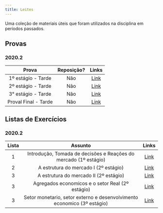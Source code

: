 ```yaml
---
title: Leites
---
```


Uma coleção de materiais úteis que foram utilizados na disciplina em períodos passados.

## Provas

### 2020.2
**Prova** | **Reposição?** | **Links**  |
:---: | :---:| :---: |
1º estágio - Tarde | Não | [Link](https://drive.google.com/file/d/1HPYekoN2YMqqjPOXOYnUj_OKdZEZloio/view?usp=sharing) |
2º estágio - Tarde | Não | [Link](https://drive.google.com/file/d/128WTFEHWLMIdiA8W_PAdRLScKu3T6_pZ/view?usp=sharing) |
3° estágio - Tarde | Não | [Link](https://drive.google.com/file/d/1TPJInmV6ah83rsXtRcoBPu9tuAHA1p3p/view?usp=sharing) |
Proval Final - Tarde | Não | [Link](https://drive.google.com/file/d/1JjIsE6RXqwGtNaN9GhIdKaPymSQnDHFd/view?usp=sharing) |

## Listas de Exercícios

### 2020.2
**Lista** | **Assunto** | **Links**  |
:---: | :---: | :---: |
1 | Introdução, Tomada de decisões e Reações do mercado (1º estágio) | [Link](https://docs.google.com/document/d/1kp_IDyNWIYHuj6jOKZ9A7Ac5RanO3IE8gl0RONV6Umo/edit?usp=sharing) |
2 | A estrutura do mercado I (2º estágio) | [Link](https://docs.google.com/document/d/1UIgHYQUbMggQ8J066jQ3PgjFoKdnvLD7oaDBAHXA1D4/edit?usp=sharing) |
3 | A estrutura do mercado II (2º estágio) | [Link](https://docs.google.com/document/d/1y4N6FqGw8hvS1C5I19tB2HrEOgRhmzbi/edit?usp=sharing&ouid=116062650007220212102&rtpof=true&sd=true) |
3 | Agregados economicos e o setor Real (2º estágio) | [Link](https://docs.google.com/document/d/1fk0-0H0AcGSyaLfKkfOUwkdpT47OM_q8zELh7JZzOWI/edit?usp=sharing) |
3 | Setor monetario, setor externo e desenvolvimento economico (3º estágio) | [Link](https://docs.google.com/document/d/1mZtzWsC0QIb0qIHf91F0hFOCQnbv_P276UdeC1BCrds/edit?usp=sharing) |



